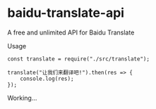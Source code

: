 # baidu-translate-api

A free and unlimited API for Baidu Translate

Usage

```
const translate = require("./src/translate");

translate("让我们来翻译吧!").then(res => {
    console.log(res);
});
```

Working...
